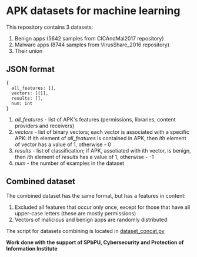 # APK datasets for machine learning

This repository contains 3 datasets:
1. Benign apps (5642 samples from CICAndMal2017 repository)
2. Malware apps (8744 samples from VirusShare_2016 repository)
3. Their union

## JSON format

```
{
  all_features: [],
  vectors: [[]],
  results: [],
  num: int
}
```

1. *all_features* - list of APK's features (permissions, libraries, content providers and receivers)
2. *vectors* - list of binary vectors; each vector is associated with a specific APK: if *i*th element of *all_features* is contained in APK, then *i*th element of vector has a value of 1, otherwise - 0
3. *results* - list of classification; if APK, assotiated with *i*th vector, is benign, then *i*th element of *results* has a value of 1, otherwise - -1
4. *num* - the number of examples in the dataset

## Combined dataset

The combined dataset has the same format, but has a features in content:
1. Excluded all features that occur only once, except for those that have all upper-case letters (these are mostly permissions)
2. Vectors of malicious and benign apps are randomly distributed

The script for datasets combining is located in [dataset_concat.py](../blob/master/dataset_concat.py)

**Work done with the support of SPbPU, Cybersecurity and Protection of Information Institute**
